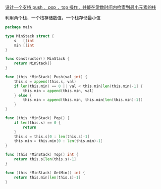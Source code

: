 [设计一个支持 push ，pop ，top 操作，并能在常数时间内检索到最小元素的栈](https://leetcode.cn/problems/min-stack/description/?envType=study-plan-v2&envId=top-100-liked#Popover19-toggle:~:text=%E8%AE%BE%E8%AE%A1%E4%B8%80%E4%B8%AA%E6%94%AF%E6%8C%81%20push%20%EF%BC%8Cpop%20%EF%BC%8Ctop%20%E6%93%8D%E4%BD%9C%EF%BC%8C%E5%B9%B6%E8%83%BD%E5%9C%A8%E5%B8%B8%E6%95%B0%E6%97%B6%E9%97%B4%E5%86%85%E6%A3%80%E7%B4%A2%E5%88%B0%E6%9C%80%E5%B0%8F%E5%85%83%E7%B4%A0%E7%9A%84%E6%A0%88)

利用两个栈，一个栈存储数值，一个栈存储最小值

```go
package main

type MinStack struct {
	s   []int
	min []int
}

func Constructor() MinStack {
	return MinStack{}
}

func (this *MinStack) Push(val int) {
	this.s = append(this.s, val)
	if len(this.min) == 0 || val < this.min[len(this.min)-1] {
		this.min = append(this.min, val)
	} else {
		this.min = append(this.min, this.min[len(this.min)-1])
	}
}

func (this *MinStack) Pop() {
	if len(this.s) == 0 {
		return
	}
	this.s = this.s[0 : len(this.s)-1]
	this.min = this.min[0 : len(this.min)-1]
}

func (this *MinStack) Top() int {
	return this.s[len(this.s)-1]
}

func (this *MinStack) GetMin() int {
	return this.min[len(this.s)-1]
}

```
